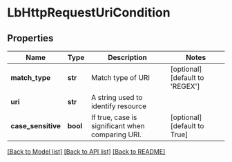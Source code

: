 # LbHttpRequestUriCondition

## Properties
Name | Type | Description | Notes
------------ | ------------- | ------------- | -------------
**match_type** | **str** | Match type of URI | [optional] [default to 'REGEX']
**uri** | **str** | A string used to identify resource | 
**case_sensitive** | **bool** | If true, case is significant when comparing URI.  | [optional] [default to True]

[[Back to Model list]](../README.md#documentation-for-models) [[Back to API list]](../README.md#documentation-for-api-endpoints) [[Back to README]](../README.md)

